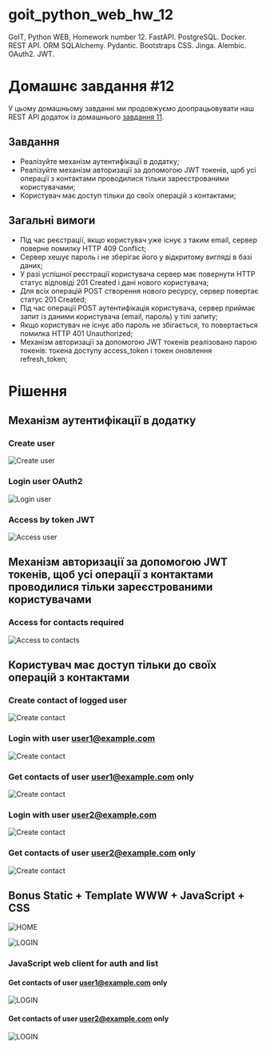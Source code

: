 # goit_python_web_hw_12
GoIT, Python WEB, Homework number 12. FastAPI. PostgreSQL. Docker. REST API. ORM SQLAlchemy. Pydantic. Bootstraps CSS. Jinga. Alembic. OAuth2. JWT.


# Домашнє завдання #12

У цьому домашньому завданні ми продовжуємо доопрацьовувати наш REST API додаток із домашнього [завдання 11](https://github.com/lexxai/goit_python_web_hw_11).

## Завдання

- Реалізуйте механізм аутентифікації в додатку;
- Реалізуйте механізм авторизації за допомогою JWT токенів, щоб усі операції з контактами проводилися тільки зареєстрованими користувачами;
- Користувач має доступ тільки до своїх операцій з контактами;

## Загальні вимоги

- Під час реєстрації, якщо користувач уже існує з таким email, сервер поверне помилку HTTP 409 Conflict;
- Сервер хешує пароль і не зберігає його у відкритому вигляді в базі даних;
- У разі успішної реєстрації користувача сервер має повернути HTTP статус відповіді 201 Created і дані нового користувача;
- Для всіх операцій POST створення нового ресурсу, сервер повертає статус 201 Created;
- Під час операції POST аутентифікація користувача, сервер приймає запит із даними користувача (email, пароль) у тілі запиту;
- Якщо користувач не існує або пароль не збігається, то повертається помилка HTTP 401 Unauthorized;
- Механізм авторизації за допомогою JWT токенів реалізовано парою токенів: токена доступу access_token і токен оновлення refresh_token;


# Рішення

## Механізм аутентифікації в додатку
### Create user
![Create user](doc/auth-01.png)

### Login user OAuth2
![Login user](doc/auth-02.jpeg)

### Access by token JWT
![Access user](doc/auth-03.png)

## Механізм авторизації за допомогою JWT токенів, щоб усі операції з контактами проводилися тільки зареєстрованими користувачами

### Access for contacts required
 ![Access to contacts](doc/auth-04.png)

## Користувач має доступ тільки до своїх операцій з контактами

### Create contact of logged user
![Create contact ](doc/auth-05.png)


### Login with user user1@example.com
![Create contact ](doc/auth-07.png)

### Get contacts of user user1@example.com only
![Create contact ](doc/auth-08.png)

### Login with user user2@example.com
![Create contact ](doc/auth-09.png)

### Get contacts of  user user2@example.com only
![Create contact ](doc/auth-06.png)


## Bonus Static + Template WWW + JavaScript + CSS 
![HOME](doc/www-home-01.png)

![LOGIN](doc/www-02-login.png)

### JavaScript web client for auth and list
#### Get contacts of  user user1@example.com only
![LOGIN](doc/www-04.png)
#### Get contacts of  user user2@example.com only
![LOGIN](doc/www-03.png)